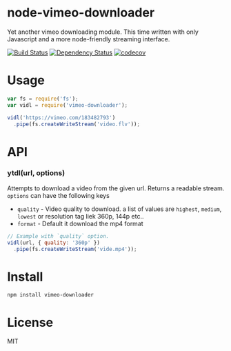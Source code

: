 # node-vimeo-downloader

Yet another vimeo downloading module. This time written with only Javascript and a more node-friendly streaming interface.

[![Build Status](https://secure.travis-ci.org/fent/node-ytdl-core.svg)](http://travis-ci.org/fent/node-ytdl-core)
[![Dependency Status](https://gemnasium.com/fent/node-ytdl-core.svg)](https://gemnasium.com/fent/node-ytdl-core)
[![codecov](https://codecov.io/gh/fent/node-ytdl-core/branch/master/graph/badge.svg)](https://codecov.io/gh/fent/node-ytdl-core)


# Usage

```js
var fs = require('fs');
var vidl = require('vimeo-downloader');

vidl('https://vimeo.com/183482793')
  .pipe(fs.createWriteStream('video.flv'));
```


# API
### ytdl(url, options)

Attempts to download a video from the given url. Returns a readable stream. `options` can have the following keys

* `quality` - Video quality to download. a list of values are `highest`, `medium`, `lowest` or  resolution tag liek 360p, 144p etc..
* `format` - Default it download the mp4 format

```js
// Example with `quality` option.
vidl(url, { quality: '360p' })
  .pipe(fs.createWriteStream('vide.mp4'));
```


# Install

    npm install vimeo-downloader


# License
MIT
